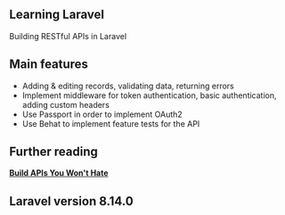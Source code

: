 ## Learning Laravel

Building RESTful APIs in Laravel

## Main features

- Adding & editing records, validating data, returning errors
- Implement middleware for token authentication, basic authentication, adding custom headers
- Use Passport in order to implement OAuth2
- Use Behat to implement feature tests for the API

## Further reading

 **[Build APIs You Won't Hate](https://www.goodreads.com/book/show/18981361-build-apis-you-won-t-hate)**

## Laravel version 8.14.0

